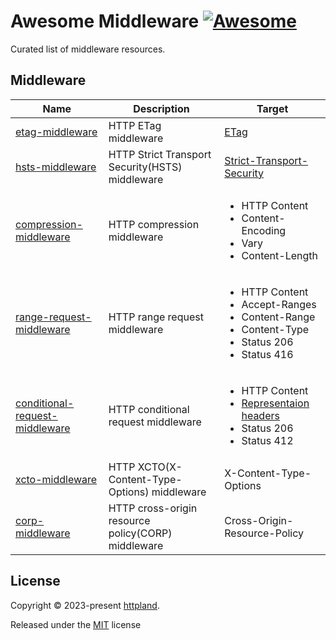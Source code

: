 # Awesome Middleware [![Awesome](https://awesome.re/badge.svg)](https://awesome.re)

Curated list of middleware resources.

## Middleware

| Name                                                                                         | Description                                        | Target                                                                                                                                                       |
| -------------------------------------------------------------------------------------------- | -------------------------------------------------- | ------------------------------------------------------------------------------------------------------------------------------------------------------------ |
| [etag-middleware](https://github.com/httpland/etag-middleware)                               | HTTP ETag middleware                               | [ETag](https://www.rfc-editor.org/rfc/rfc9110.html#section-8.8.3)                                                                                            |
| [hsts-middleware](https://github.com/httpland/hsts-middleware)                               | HTTP Strict Transport Security(HSTS) middleware    | [Strict-Transport-Security](https://www.rfc-editor.org/rfc/rfc6797)                                                                                          |
| [compression-middleware](https://github.com/httpland/compression-middleware)                 | HTTP compression middleware                        | <ul><li>HTTP Content</li><li> Content-Encoding</li><li>Vary</li><li>Content-Length</li></ul>                                                                 |
| [range-request-middleware](https://github.com/httpland/range-request-middleware)             | HTTP range request middleware                      | <ul><li>HTTP Content </li><li>Accept-Ranges</li><li>Content-Range</li> <li>Content-Type</li><li>Status 206</li><li>Status 416</li> </ul>                     |
| [conditional-request-middleware](https://github.com/httpland/conditional-request-middleware) | HTTP conditional request middleware                | <ul><li>HTTP Content</li><li> [Representaion headers](https://www.rfc-editor.org/rfc/rfc9110.html#section-8)</li><li>Status 206</li><li>Status 412</li></ul> |
| [xcto-middleware](https://github.com/httpland/xcto-middleware)                               | HTTP XCTO(X-Content-Type-Options) middleware       | X-Content-Type-Options                                                                                                                                       |
| [corp-middleware](https://github.com/httpland/corp-middleware)                               | HTTP cross-origin resource policy(CORP) middleware | Cross-Origin-Resource-Policy                                                                                                                                 |

## License

Copyright © 2023-present [httpland](https://github.com/httpland).

Released under the [MIT](./LICENSE) license
